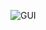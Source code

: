 ![GUI](https://github.com/mmichaell23/UserDetails/assets/93141296/0af7e873-2bfa-4f98-ab37-8eae036c279c)
